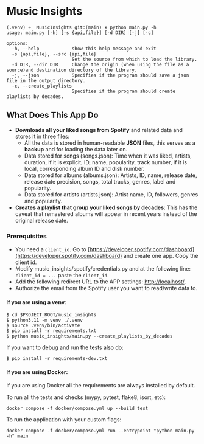 # Music Insights

```
(.venv) ➜  MusicInsights git:(main) ✗ python main.py -h
usage: main.py [-h] [-s {api,file}] [-d DIR] [-j] [-c]

options:
  -h, --help            show this help message and exit
  -s {api,file}, --src {api,file}
                        Set the source from which to load the library.
  -d DIR, --dir DIR     Change the origin (when using the file as a source)and destination directory of the library.
  -j, --json            Specifies if the program should save a json file in the output directory.
  -c, --create_playlists
                        Specifies if the program should create playlists by decades.
```

## What Does This App Do
* **Downloads all your liked songs from Spotify** and related data and stores it in three files:
    * All the data is stored in human-readable **JSON** files, this serves as a **backup** and for loading the data later on.
    * Data stored for songs (songs.json): Time when it was liked, artists, duration, if it is explicit, ID, name, popularity, track number, if it is local, corresponding album ID and disk number.
    * Data stored for albums (albums.json): Artists, ID, name, release date, release date precision, songs, total tracks, genres, label and popularity.
    * Data stored for artists (artists.json): Artist name, ID, followers, genres and popularity.
* **Creates a playlist that group your liked songs by decades**: This has the caveat that remastered albums will appear in recent years instead of the original release date.

### Prerequisites

* You need a `client_id`. Go to [https://developer.spotify.com/dashboard](https://developer.spotify.com/dashboard) and create one app. Copy the client id.
* Modify music_insights/spotify/credentials.py and at the following line: ```client_id = ...``` paste the `client_id`.
* Add the following redirect URL to the APP settings: [http://localhost/](http://localhost/).
* Authorize the email from the Spotify user you want to read/write data to.

#### If you are using a venv:
```
$ cd $PROJECT_ROOT/music_insights
$ python3.11 -m venv ./.venv
$ source .venv/bin/activate
$ pip install -r requirements.txt
$ python music_insights/main.py --create_playlists_by_decades
```

If you want to debug and run the tests also do:
```
$ pip install -r requirements-dev.txt
```

#### If you are using Docker:

If you are using Docker all the requirements are always installed by default.

To run all the tests and checks (mypy, pytest, flake8, isort, etc):

```docker compose -f docker/compose.yml up --build test```

To run the application with your custom flags:

```docker compose -f docker/compose.yml run --entrypoint "python main.py -h" main```
